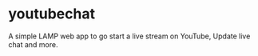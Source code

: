 # youtubechat
A simple LAMP web app to go start a live stream on YouTube, Update live chat and more.

